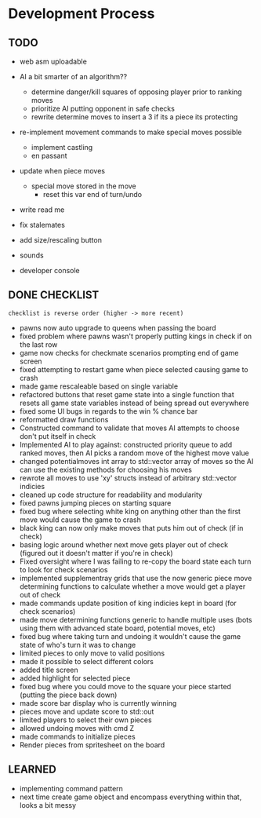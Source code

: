 # Development Process

## TODO
- web asm uploadable
- AI a bit smarter of an algorithm??
  - determine danger/kill squares of opposing player prior to ranking moves
  - prioritize AI putting opponent in safe checks
  - rewrite determine moves to insert a 3 if its a piece its protecting
- re-implement movement commands to make special moves possible
  - implement castling
  - en passant
- update when piece moves
  - special move stored in the move
    - reset this var end of turn/undo
- write read me

- fix stalemates
- add size/rescaling button
- sounds
- developer console

## DONE CHECKLIST
`checklist is reverse order (higher -> more recent)`
- pawns now auto upgrade to queens when passing the board
- fixed problem where pawns wasn't properly putting kings in check if on the last row
- game now checks for checkmate scenarios prompting end of game screen
- fixed attempting to restart game when piece selected causing game to crash
- made game rescaleable based on single variable
- refactored buttons that reset game state into a single function that resets all game state variables instead of being spread out everywhere
- fixed some UI bugs in regards to the win % chance bar
- reformatted draw functions
- Constructed command to validate that moves AI attempts to choose don't put itself in check
- Implemented AI to play against: constructed priority queue to add ranked moves, then AI picks a random move of the highest move value
- changed potentialmoves int array to std::vector array of moves so the AI can use the existing methods for choosing his moves
- rewrote all moves to use 'xy' structs instead of arbitrary std::vector indicies
- cleaned up code structure for readability and modularity
- fixed pawns jumping pieces on starting square
- fixed bug where selecting white king on anything other than the first move would cause the game to crash
- black king can now only make moves that puts him out of check (if in check)
- basing logic around whether next move gets player out of check (figured out it doesn't matter if you're in check)
- Fixed oversight where I was failing to re-copy the board state each turn to look for check scenarios
- implemented supplementray grids that use the now generic piece move determining functions to calculate whether a move would get a player out of check
- made commands update position of king indicies kept in board (for check scenarios)
- made move determining functions generic to handle multiple uses (bots using them with advanced state board, potential moves, etc)
- fixed bug where taking turn and undoing it wouldn't cause the game state of who's turn it was to change
- limited pieces to only move to valid positions
- made it possible to select different colors
- added title screen
- added highlight for selected piece
- fixed bug where you could move to the square your piece started (putting the piece back down)
- made score bar display who is currently winning
- pieces move and update score to std::out
- limited players to select their own pieces
- allowed undoing moves with cmd Z
- made commands to initialize pieces
- Render pieces from spritesheet on the board

## LEARNED
- implementing command pattern
- next time create game object and encompass everything within that, looks a bit messy